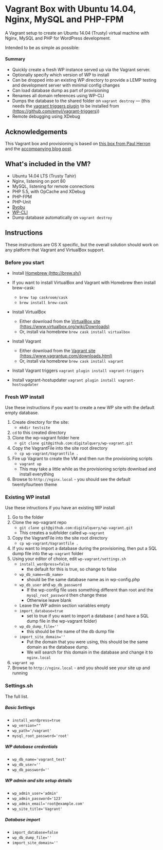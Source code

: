 # Vagrant Box with Ubuntu 14.04, Nginx, MySQL and PHP-FPM

A Vagrant setup to create an Ubuntu 14.04 (Trusty) virtual machine with Nginx, MySQL and PHP for WordPress development.

Intended to be as simple as possible:


#### Summary

* Quickly create a fresh WP instance served up via the Vagrant server.
* Optionally specify which version of WP to install
* Can be dropped into an existing WP directory to provide a LEMP testing and development server with minimal config changes
* Can load database dump as part of provisioning
* Renames all domain references using WP-CLI
* Dumps the database to the shared folder on `vagrant destroy` — (this needs the [vagrant triggers plugin](https://github.com/emyl/vagrant-triggers) to be installed from [(https://github.com/emyl/vagrant-triggers)](https://github.com/emyl/vagrant-triggers))
* Remote debugging using XDebug

## Acknowledgements

This Vagrant box and provisioning is based on [this box from Paul Herron](https://github.com/paulherron/vagrant_precise32_nginx_mysql_php-fpm) and the [accompanying blog post](http://paulherron.com/blog/making_your_own_vagrant_wordpress_box/).

## What's included in the VM?

* Ubuntu 14.04 LTS (Trusty Tahir)
* Nginx, listening on port 80
* MySQL, listening for remote connections
* PHP 5.5, with OpCache and XDebug
* PHP-FPM
* PHP-Unit
* [Byobu](http://byobu.co/)
* [WP-CLI](wp-cli.org)
* Dump database automatically on `vagrant destroy`


## Instructions

These instructions are OS X specific, but the overall solution should work on any platform that Vagrant and VirtualBox support.

### Before you start

* Install [Homebrew (http://brew.sh/)](http://brew.sh/)
* If you want to install VirtualBox and Vagrant with Homebrew then install brew-cask:
	* `brew tap caskroom/cask`
	* `brew install brew-cask`

* Install VirtualBox
	* Either download from the [VirtualBox site (https://www.virtualbox.org/wiki/Downloads)](https://www.virtualbox.org/wiki/Downloads)
	* Or, install via homebrew `brew cask install virtualbox`

* Install Vagrant
	* Either download from the [Vagrant site (https://www.vagrantup.com/downloads.html)](https://www.vagrantup.com/downloads.html)
	* Or, install via homebrew `brew cask install vagrant`

* Install Vagrant triggers `vagrant plugin install vagrant-triggers`
* Install vagrant-hostupdater `vagrant plugin install vagrant-hostsupdater`



### Fresh WP install

Use these instructions if you want to create a new WP site with the default empty database.

1. Create directory for the site:
	* `mkdir testsite`
1. `cd` to this created directory
1.  Clone the wp-vagrant folder here
	* `git clone git@github.com:digitalquery/wp-vagrant.git`
1. Copy the VagrantFile into the site root directory
	* `cp wp-vagrant/Vagrantfile .`
1. Fire up Vagrant to create the VM and then run the provisioning scripts
	* `vagrant up`
	* This may take a little while as the provisioning scripts download and install everything
1. Browse to `http://nginx.local` - you should see the default twentyfourteen theme


### Existing WP install

Use these intructions if you have an existing WP install

1. Go to the folder
1. Clone the wp-vagrant repo
	* `git clone git@github.com:digitalquery/wp-vagrant.git`
	* This creates a subfolder called `wp-vagrant`
1. Copy the VagrantFile into the site root directory
	* `cp wp-vagrant/Vagrantfile .`
1. If you want to import a database during the provisioning, then put a SQL dump file into the `wp-vagrant` folder
1. Using your editor of choice, edit `wp-vagrant/settings.sh`
	* `install_wordpress=false `
		* the default for this is true, so change to false
	* `wp_db_name=<db_name>`
		* should be the same database name as in wp-config.php
	* `wp_db_user` and `wp_db_password`
		* If the wp-config file uses something different than root and the `mysql_root_password` then change these
		* Otherwise leave blank
	* Leave the WP admin section variables empty
	* `import_database=true`
		* set to true if you want to import a database ( and have a SQL dump file in the wp-vagrant folder)
	* `wp_db_dump_file=''`
	 	* this should be the name of the db dump file
	* `import_site_domain=''`
		* Put the domain that you were using, this should be the same domain as the database dump.
		* We will search for this domain in the database and change it to `nginx.local`
1. `vagrant up`
1. Browse to `http://nginx.local` - and you should see your site up and running


### Settings.sh

The full list.

##### Basic Settings

* `install_wordpress=true`
* `wp_version=""`
* `wp_path='/vagrant'`
* `mysql_root_password='root'`

##### WP database credentials
* `wp_db_name='vagrant_test'`
* `wp_db_user=''`
* `wp_db_password=''`

##### WP admin and site setup details
* `wp_admin_user='admin'`
* `wp_admin_password='123'`
* `wp_admin_email='root@example.com'`
* `wp_site_title='Vagrant'`

##### Database import
* `import_database=false`
* `wp_db_dump_file=''`
* `import_site_domain=''`
